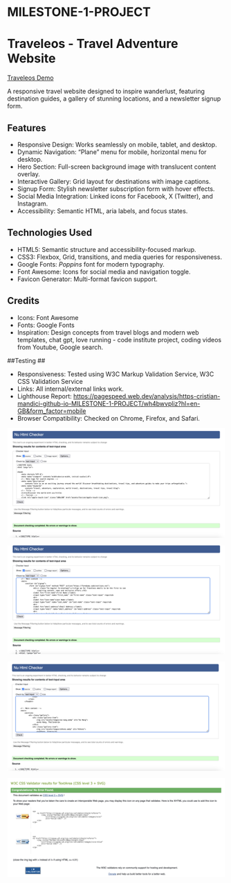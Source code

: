 # MILESTONE-1-PROJECT

# Traveleos - Travel Adventure Website #

[Traveleos Demo](assets/images/demo-screenshot.png) 

A responsive travel website designed to inspire wanderlust, featuring destination guides, a gallery of stunning locations, and a newsletter signup form. 


## Features ##
- Responsive Design: Works seamlessly on mobile, tablet, and desktop.
- Dynamic Navigation: “Plane” menu for mobile, horizontal menu for desktop.
- Hero Section: Full-screen background image with translucent content overlay.
- Interactive Gallery: Grid layout for destinations with image captions.
- Signup Form: Stylish newsletter subscription form with hover effects.
- Social Media Integration: Linked icons for Facebook, X (Twitter), and Instagram.
- Accessibility: Semantic HTML, aria labels, and focus states.


## Technologies Used ##
- HTML5: Semantic structure and accessibility-focused markup.
- CSS3: Flexbox, Grid, transitions, and media queries for responsiveness.
- Google Fonts: *Poppins* font for modern typography.
- Font Awesome: Icons for social media and navigation toggle.
- Favicon Generator: Multi-format favicon support.


## Credits ## 
* Icons: Font Awesome
* Fonts: Google Fonts
* Inspiration: Design concepts from travel blogs and modern web templates, chat gpt, love running - code institute project, coding videos from Youtube, Google search.


##Testing ##
* Responsiveness: Tested using W3C Markup Validation Service, W3C CSS Validation Service
* Links: All internal/external links work.
* Lighthouse Report: https://pagespeed.web.dev/analysis/https-cristian-mandici-github-io-MILESTONE-1-PROJECT/wh4bwvpliz?hl=en-GB&form_factor=mobile
* Browser Compatibility: Checked on Chrome, Firefox, and Safari.


![W3C TEST INDEX](assets/images/index-w3-test.png)

![W3C TEST GALLERY](assets/images/signup-w3-test.png)

![W3C TEST SIGNUP](assets/images/gallery-w3-test.png)

![W3C CSS TEST](assets/images/css-w3c-test.png)